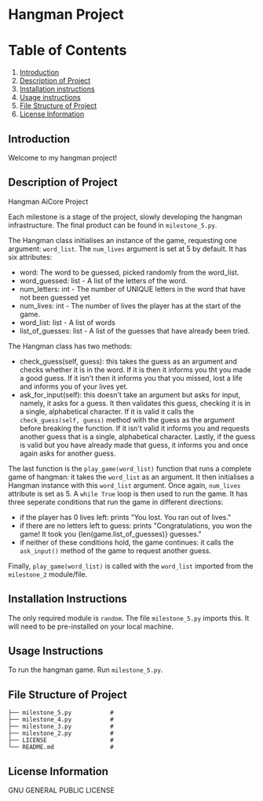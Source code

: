 # Hangman Project

# Table of Contents
1. [Introduction](#introduction)
2. [Description of Project](#description-of-project)
3. [Installation instructions](#installation_instructions)
4. [Usage instructions](#usage-instructions)
5. [File Structure of Project](#file-structure-of-project)
6. [License Information](#license-information)



## Introduction

Welcome to my hangman project!

## Description of Project
Hangman AiCore Project

Each milestone is a stage of the project, slowly developing the hangman infrastructure. The final product can be found in `milestone_5.py`. 

The Hangman class initialises an instance of the game, requesting one argument: `word_list`. The `num_lives` argument is set at 5 by default. It has six attributes:
- word: The word to be guessed, picked randomly from the word_list. 
- word_guessed: list - A list of the letters of the word.
- num_letters: int - The number of UNIQUE letters in the word that have not been guessed yet
- num_lives: int - The number of lives the player has at the start of the game.
- word_list: list - A list of words
- list_of_guesses: list - A list of the guesses that have already been tried.

The Hangman class has two methods:
- check_guess(self, guess): this takes the guess as an argument and checks whether it is in the word. If it is then it informs you tht you made a good guess. If it isn't then it informs you that you missed, lost a life and informs you of your lives yet.
- ask_for_input(self): this doesn't take an argument but asks for input, namely, it asks for a guess. It then validates this guess, checking it is in a single, alphabetical character. If it is valid it calls the `check_guess(self, guess)` method with the guess as the argument before breaking the function. If it isn't valid it informs you and requests another guess that is a single, alphabetical character. Lastly, if the guess is valid but you have already made that guess, it informs you and once again asks for another guess.

The last function is the `play_game(word_list)` function that runs a complete game of hangman: it takes the `word_list` as an argument. It then initialises a Hangman instance with this `word_list` argument. Once again, `num_lives` attribute is set as 5. A `while True` loop is then used to run the game. It has three seperate conditions that run the game in different directions:
- if the player has 0 lives left: prints "You lost. You ran out of lives."
- if there are no letters left to guess: prints "Congratulations, you won the game! It took you {len(game.list_of_guesses)} guesses."
- if neither of these conditions hold, the game continues: it calls the `ask_input()` method of the game to request another guess.

Finally, `play_game(word_list)` is called with the `word_list` imported from the `milestone_2` module/file.


## Installation Instructions

The only required module is `random`. The file `milestone_5.py` imports this. It will need to be pre-installed on your local machine.

## Usage Instructions

To run the hangman game. Run `milestone_5.py`.

## File Structure of Project

    ├── milestone_5.py           #      
    ├── milestone_4.py           # 
    ├── milestone_3.py           #  
    ├── milestone_2.py           #      
    ├── LICENSE                  #
    └── README.md                #


## License Information
GNU GENERAL PUBLIC LICENSE

